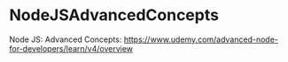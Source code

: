 # NodeJSAdvancedConcepts
Node JS: Advanced Concepts: https://www.udemy.com/advanced-node-for-developers/learn/v4/overview

